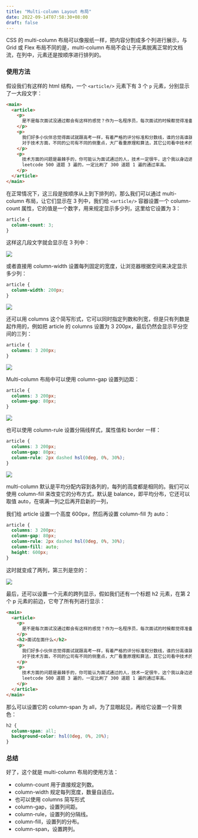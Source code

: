 ```yaml
---
title: "Multi-column Layout 布局"
date: 2022-09-14T07:58:30+08:00
draft: false
---
```


CSS 的 multi-column 布局可以像报纸一样，把内容分割成多个列进行展示，与 Grid 或 Flex 布局不同的是，multi-column 布局不会让子元素脱离正常的文档流，在列中，元素还是按顺序进行排列的。

### 使用方法

假设我们有这样的 html 结构，一个 `<article/>` 元素下有 3 个 `p` 元素，分别显示了一大段文字：

```html
<main>
  <article>
    <p>
      是不是每次面试没通过都会有这样的感觉？作为一名程序员，每次面试的时候都觉得准备不充分，面试资料多的看不完，实战经验也不够，即使自认为准备的很充分了，最后还是栽了，到底是因为自己菜，还是自己菜，还是自己菜呢？要回答这个问题，我们得先知道面试到底在面什么。
    </p>
    <p>
      我们好多小伙伴总觉得面试就跟高考一样，有着严格的评分标准和分数线，谁的分高谁就能进去，但事实上，面试是通过交谈来互相了解对方的一种形式，更多的时候是考验的一个人的沟通能力，如果你能让面试官感觉聊的很投机，那么会有相当大的概率通过面试。
      对于技术方面，不同的公司有不同的侧重点，大厂看重原理和算法，其它公司看中技术的熟悉程度，也就是项目经验。
    </p>
    <p>
      技术方面的问题是最棘手的，你可能认为面试通过的人，技术一定很牛，这个我以身边进谷歌、Facebook、亚马逊等国外大厂的朋友的经验证明，这是绝对错误的。技术关是最没有技术含量的考验。通常，公司并不知道一个面试者的技术水平，所以才会通过笔试和前几轮的面试进行考察，考察的问题基本都是类似的、可以举一反三的、是能专门进行准备的。简而言之，就是谁下功夫准备面试了，谁通过的概率就大很多，例如一个刷了
      leetcode 500 道题 3 遍的，一定比刷了 300 道题 1 遍的通过率高。
    </p>
  </article>
</main>
```

在正常情况下，这三段是按顺序从上到下排列的，那么我们可以通过 multi-column 布局，让它们显示在 3 列中，我们给 `<article/>` 容器设置一个 column-count 属性，它的值是一个数字，用来规定显示多少列，这里给它设置为 3：

```css
article {
  column-count: 3;
}
```

这样这几段文字就会显示在 3 列中：

<img src="/imgs/notes/20220725135906.png" />

或者直接用 column-width 设置每列固定的宽度，让浏览器根据空间来决定显示多少列：

```css
article {
  column-width: 200px;
}
```

<img src="/imgs/notes/20220725135950.png" />

还可以用 columns 这个简写形式，它可以同时指定列数和列宽，但是只有列数是起作用的，例如把 article 的 columns 设置为 3 200px，最后仍然会显示平分空间的三列：

```css
article {
  columns: 3 200px;
}
```

<img src="/imgs/notes/20220725140054.png" />

Multi-column 布局中可以使用 column-gap 设置列边距：

```css
article {
  columns: 3 200px;
  column-gap: 80px;
}
```

<img src="/imgs/notes/20220725140132.png" />

也可以使用 column-rule 设置分隔线样式，属性值和 border 一样：

```css
article {
  columns: 3 200px;
  column-gap: 80px;
  column-rule: 2px dashed hsl(0deg, 0%, 30%);
}
```

<img src="/imgs/notes/20220725140220.png" />

multi-column 默认是平均分配内容到各列的，每列的高度都是相同的。我们可以使用 column-fill 来改变它的分布方式，默认是 balance，即平均分布，它还可以取值 auto，在填满一列之后再开启新的一列，

我们给 article 设置一个高度 600px，然后再设置 column-fill 为 auto：

```css
article {
  columns: 3 200px;
  column-gap: 80px;
  column-rule: 2px dashed hsl(0deg, 0%, 30%);
  column-fill: auto;
  height: 600px;
}
```

这时就变成了两列，第三列是空的：

<img src="/imgs/notes/20220725140310.png" />

最后，还可以设置一个元素的跨列显示，假如我们还有一个标题 h2 元素，在第 2 个 p 元素的前边，它夸了所有列进行显示：

```html
<main>
  <article>
    <p>
      是不是每次面试没通过都会有这样的感觉？作为一名程序员，每次面试的时候都觉得准备不充分，面试资料多的看不完，实战经验也不够，即使自认为准备的很充分了，最后还是栽了，到底是因为自己菜，还是自己菜，还是自己菜呢？要回答这个问题，我们得先知道面试到底在面什么。
    </p>
    <h2>面试在面什么</h2>
    <p>
      我们好多小伙伴总觉得面试就跟高考一样，有着严格的评分标准和分数线，谁的分高谁就能进去，但事实上，面试是通过交谈来互相了解对方的一种形式，更多的时候是考验的一个人的沟通能力，如果你能让面试官感觉聊的很投机，那么会有相当大的概率通过面试。
      对于技术方面，不同的公司有不同的侧重点，大厂看重原理和算法，其它公司看中技术的熟悉程度，也就是项目经验。
    </p>
    <p>
      技术方面的问题是最棘手的，你可能认为面试通过的人，技术一定很牛，这个我以身边进谷歌、Facebook、亚马逊等国外大厂的朋友的经验证明，这是绝对错误的。技术关是最没有技术含量的考验。通常，公司并不知道一个面试者的技术水平，所以才会通过笔试和前几轮的面试进行考察，考察的问题基本都是类似的、可以举一反三的、是能专门进行准备的。简而言之，就是谁下功夫准备面试了，谁通过的概率就大很多，例如一个刷了
      leetcode 500 道题 3 遍的，一定比刷了 300 道题 1 遍的通过率高。
    </p>
  </article>
</main>
```

那么可以设置它的 column-span 为 all，为了显眼起见，再给它设置一个背景色：

```css
h2 {
  column-span: all;
  background-color: hsl(0deg, 0%, 20%);
}
```

### 总结

好了，这个就是 multi-column 布局的使用方法：

- column-count 用于直接规定列数。
- column-width 规定每列宽度，数量自适应。
- 也可以使用 columns 简写形式
- column-gap，设置列间距。
- column-rule，设置列的分隔线。
- column-fill，设置列的分布。
- column-span，设置跨列。